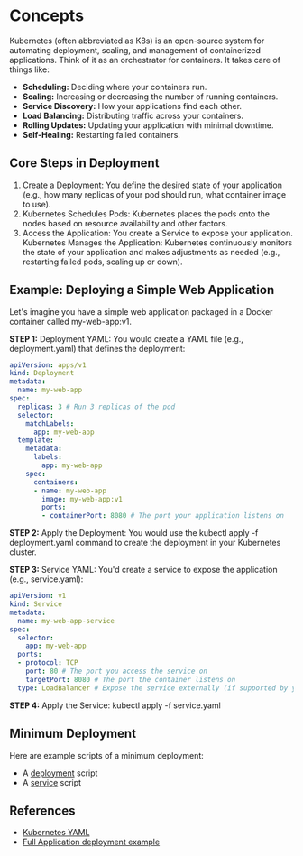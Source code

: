 # Concepts

Kubernetes (often abbreviated as K8s) is an open-source system for automating deployment, scaling, and management of containerized applications.  Think of it as an orchestrator for containers.  It takes care of things like:   

* **Scheduling:** Deciding where your containers run.
* **Scaling:** Increasing or decreasing the number of running containers.
* **Service Discovery:** How your applications find each other.
* **Load Balancing:** Distributing traffic across your containers.
* **Rolling Updates:** Updating your application with minimal downtime.
* **Self-Healing:** Restarting failed containers.

## Core Steps in Deployment

1. Create a Deployment: You define the desired state of your application (e.g., how many replicas of your pod should run, what container image to use).
2. Kubernetes Schedules Pods: Kubernetes places the pods onto the nodes based on resource availability and other factors.
3. Access the Application: You create a Service to expose your application.
Kubernetes Manages the Application: Kubernetes continuously monitors the state of your application and makes adjustments as needed (e.g., restarting failed pods, scaling up or down).

## Example: Deploying a Simple Web Application

Let's imagine you have a simple web application packaged in a Docker container called my-web-app:v1.

**STEP 1:** Deployment YAML: You would create a YAML file (e.g., deployment.yaml) that defines the deployment:

```YAML
apiVersion: apps/v1
kind: Deployment
metadata:
  name: my-web-app
spec:
  replicas: 3 # Run 3 replicas of the pod
  selector:
    matchLabels:
      app: my-web-app
  template:
    metadata:
      labels:
        app: my-web-app
    spec:
      containers:
      - name: my-web-app
        image: my-web-app:v1
        ports:
        - containerPort: 8080 # The port your application listens on
```

**STEP 2:** Apply the Deployment: You would use the kubectl apply -f deployment.yaml command to create the deployment in your Kubernetes cluster.

**STEP 3:** Service YAML:  You'd create a service to expose the application (e.g., service.yaml):

```YAML
apiVersion: v1
kind: Service
metadata:
  name: my-web-app-service
spec:
  selector:
    app: my-web-app
  ports:
  - protocol: TCP
    port: 80 # The port you access the service on
    targetPort: 8080 # The port the container listens on
  type: LoadBalancer # Expose the service externally (if supported by your cluster)
```

**STEP 4:** Apply the Service: kubectl apply -f service.yaml

## Minimum Deployment

Here are example scripts of a minimum deployment:

* A [deployment](../deployment/basic/deployment.yaml) script
* A [service](../deployment/basic/service.yaml) script

## References

* [Kubernetes YAML](https://www.youtube.com/watch?v=qmDzcu5uY1I)
* [Full Application deployment example](https://www.youtube.com/watch?v=EQNO_kM96Mo)